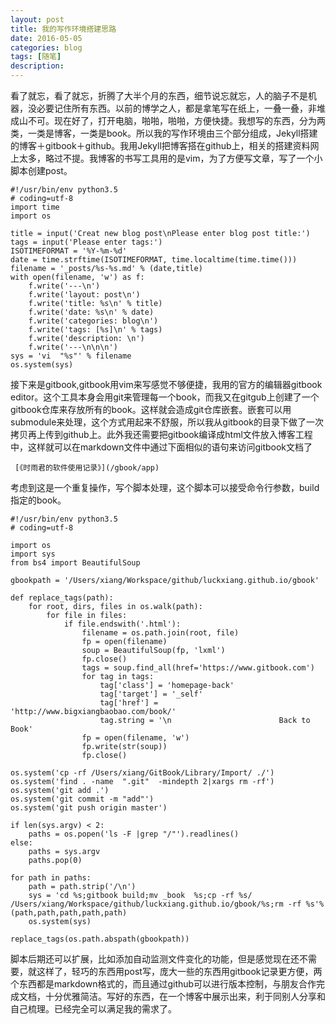 ```yaml
---
layout: post
title: 我的写作环境搭建思路
date: 2016-05-05
categories: blog
tags: [随笔]
description: 
---
```


看了就忘，看了就忘，折腾了大半个月的东西，细节说忘就忘，人的脑子不是机器，没必要记住所有东西。以前的博学之人，都是拿笔写在纸上，一叠一叠，非堆成山不可。现在好了，打开电脑，啪啪，啪啪，方便快捷。我想写的东西，分为两类，一类是博客，一类是book。所以我的写作环境由三个部分组成，Jekyll搭建的博客＋gitbook＋github。我用Jekyll把博客搭在github上，相关的搭建资料网上太多，略过不提。我博客的书写工具用的是vim，为了方便写文章，写了一个小脚本创建post。

```
#!/usr/bin/env python3.5
# coding=utf-8
import time
import os

title = input('Creat new blog post\nPlease enter blog post title:')
tags = input('Please enter tags:')
ISOTIMEFORMAT = '%Y-%m-%d'
date = time.strftime(ISOTIMEFORMAT, time.localtime(time.time()))
filename = '_posts/%s-%s.md' % (date,title)
with open(filename, 'w') as f:
    f.write('---\n')
    f.write('layout: post\n')
    f.write('title: %s\n' % title)
    f.write('date: %s\n' % date)
    f.write('categories: blog\n')
    f.write('tags: [%s]\n' % tags)
    f.write('description: \n')
    f.write('---\n\n\n')
sys = 'vi  "%s"' % filename
os.system(sys)
```

接下来是gitbook,gitbook用vim来写感觉不够便捷，我用的官方的编辑器gitbook editor。这个工具本身会用git来管理每一个book，而我又在gitgub上创建了一个gitbook仓库来存放所有的book。这样就会造成git仓库嵌套。嵌套可以用submodule来处理，这个方式用起来不舒服，所以我从gitbook的目录下做了一次拷贝再上传到github上。此外我还需要把gitbook编译成html文件放入博客工程中，这样就可以在markdown文件中通过下面相似的语句来访问gitbook文档了

```
 [《时雨君的软件使用记录》](/gbook/app)
```

考虑到这是一个重复操作，写个脚本处理，这个脚本可以接受命令行参数，build指定的book。

```
#!/usr/bin/env python3.5
# coding=utf-8

import os 
import sys
from bs4 import BeautifulSoup

gbookpath = '/Users/xiang/Workspace/github/luckxiang.github.io/gbook'

def replace_tags(path):
    for root, dirs, files in os.walk(path):
        for file in files:
            if file.endswith('.html'):
                filename = os.path.join(root, file)
                fp = open(filename)
                soup = BeautifulSoup(fp, 'lxml')
                fp.close()
                tags = soup.find_all(href='https://www.gitbook.com')
                for tag in tags:
                    tag['class'] = 'homepage-back'
                    tag['target'] = '_self'
                    tag['href'] = 'http://www.bigxiangbaobao.com/book/'
                    tag.string = '\n                        Back to Book'
                fp = open(filename, 'w')
                fp.write(str(soup))
                fp.close()

os.system('cp -rf /Users/xiang/GitBook/Library/Import/ ./')
os.system('find . -name  ".git"  -mindepth 2|xargs rm -rf')
os.system('git add .')
os.system('git commit -m "add"')
os.system('git push origin master')

if len(sys.argv) < 2:
    paths = os.popen('ls -F |grep "/"').readlines()
else:
    paths = sys.argv
    paths.pop(0)

for path in paths:
    path = path.strip('/\n')
    sys = 'cd %s;gitbook build;mv _book  %s;cp -rf %s/ /Users/xiang/Workspace/github/luckxiang.github.io/gbook/%s;rm -rf %s'%(path,path,path,path,path)
    os.system(sys)

replace_tags(os.path.abspath(gbookpath))

```

脚本后期还可以扩展，比如添加自动监测文件变化的功能，但是感觉现在还不需要，就这样了，轻巧的东西用post写，庞大一些的东西用gitbook记录更方便，两个东西都是markdown格式的，而且通过github可以进行版本控制，与朋友合作完成文档，十分优雅简洁。写好的东西，在一个博客中展示出来，利于同别人分享和自己梳理。已经完全可以满足我的需求了。
